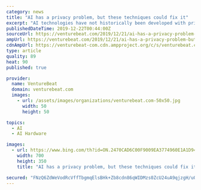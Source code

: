 ```yaml
---
category: news
title: "AI has a privacy problem, but these techniques could fix it"
excerpt: "AI technologies have not historically been developed with privacy in mind. But a subfield of machine learning — privacy-preserving machine learning — seeks to pioneer approaches that might prevent the compromise of personally identifiable data. Of the emerging techniques, federated learning, differential privacy, and homomorphic encryption ..."
publishedDateTime: 2019-12-22T00:44:00Z
sourceUrl: https://venturebeat.com/2019/12/21/ai-has-a-privacy-problem-but-these-techniques-could-fix-it/
ampUrl: https://venturebeat.com/2019/12/21/ai-has-a-privacy-problem-but-these-techniques-could-fix-it/amp/
cdnAmpUrl: https://venturebeat-com.cdn.ampproject.org/c/s/venturebeat.com/2019/12/21/ai-has-a-privacy-problem-but-these-techniques-could-fix-it/amp/
type: article
quality: 89
heat: 90
published: true

provider:
  name: VentureBeat
  domain: venturebeat.com
  images:
    - url: /assets/images/organizations/venturebeat.com-50x50.jpg
      width: 50
      height: 50

topics:
  - AI
  - AI Hardware

images:
  - url: https://www.bing.com/th?id=ON.2470CAD6C00F9009EA3774960E1A1D94
    width: 700
    height: 350
    title: "AI has a privacy problem, but these techniques could fix it"

secured: "FNzQ6ZdWeVodRcVffTbgmqElsBHk+Zb8cdn86qWIDMzs0ZcU24uA9qjzgH/uQj1WDcna/ywGmSTGAnv8xT1+Np9/qQS54mkyxXz4+LoiE+OUzPfQRatAYgyMnH0ziaUPTtXCJkJpN/1s0xxuqqJisPzFYFxKnevUejxsXNQ/ziR3IY6bDprNjz6QS1XnYfXhOvRedSMBnGgmAqAmayvGTf4OFpFeBmdeWN/5AWsgGK/i9GvmomautKcoVLyWvUS3I8Twaj6ALBFkwbn6C+A/CA==;dN7p+13W8otHGFYri1vuPg=="
---
```


